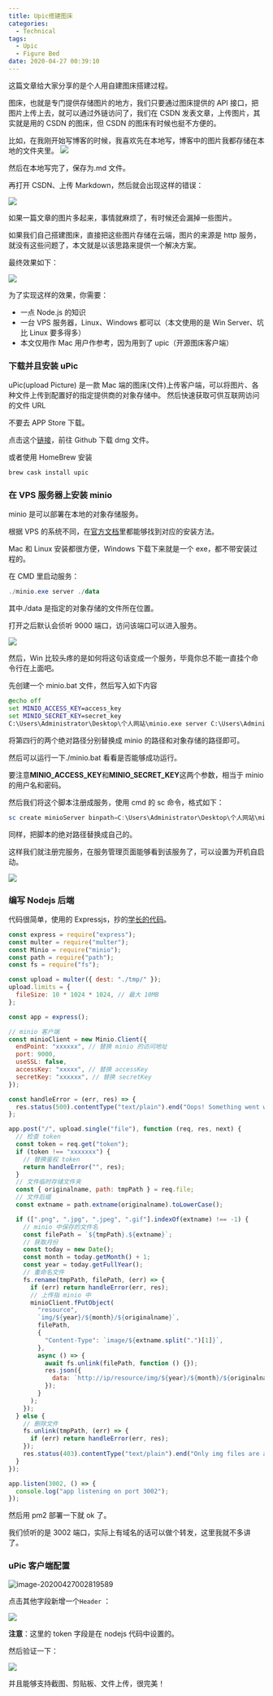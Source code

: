 ```yaml
---
title: Upic搭建图床
categories:
  - Technical
tags:
  - Upic
  - Figure Bed
date: 2020-04-27 00:39:10	
---
```


这篇文章给大家分享的是个人用自建图床搭建过程。

图床，也就是专门提供存储图片的地方，我们只要通过图床提供的 API 接口，把图片上传上去，就可以通过外链访问了，我们在 CSDN 发表文章，上传图片，其实就是用的 CSDN 的图床，但 CSDN 的图床有时候也挺不方便的。

比如，在我刚开始写博客的时候，我喜欢先在本地写，博客中的图片我都存储在本地的文件夹里。
![](https://imgconvert.csdnimg.cn/aHR0cDovL2xlaWJsb2cud2FuZy9zdGF0aWMvaW1hZ2UvMjAyMC80L2NwdG5IUi5wbmc?x-oss-process=image/format,png)

<!-- more -->

然后在本地写完了，保存为.md 文件。

再打开 CSDN、上传 Markdown，然后就会出现这样的错误：

![](https://imgconvert.csdnimg.cn/aHR0cDovL2xlaWJsb2cud2FuZy9zdGF0aWMvaW1hZ2UvMjAyMC80L21ZSzZ2Ni5wbmc?x-oss-process=image/format,png)

如果一篇文章的图片多起来，事情就麻烦了，有时候还会漏掉一些图片。

如果我们自己搭建图床，直接把这些图片存储在云端，图片的来源是 http 服务，就没有这些问题了，本文就是以该思路来提供一个解决方案。

最终效果如下：

![](https://imgconvert.csdnimg.cn/aHR0cDovL2xlaWJsb2cud2FuZy9zdGF0aWMvaW1hZ2UvMjAyMC80LyVFNSVCMSU4RiVFNSVCOSU5NSVFNSVCRCU5NSVFNSU4OCVCNjIwMjAtMDQtMjYlRTQlQjglOEIlRTUlOEQlODgxMC40MC40OS5naWY)

为了实现这样的效果，你需要：

- 一点 Node.js 的知识
- 一台 VPS 服务器，Linux、Windows 都可以（本文使用的是 Win Server、坑比 Linux 要多得多）
- 本文仅用作 Mac 用户作参考，因为用到了 upic（开源图床客户端）

### 下载并且安装 uPic

uPic(upload Picture) 是一款 Mac 端的图床(文件)上传客户端，可以将图片、各种文件上传到配置好的指定提供商的对象存储中。
然后快速获取可供互联网访问的文件 URL

不要去 APP Store 下载。

点击这个[链接](https://github.com/gee1k/uPic/releases)，前往 Github 下载 dmg 文件。

或者使用 HomeBrew 安装

```bash
brew cask install upic
```

### 在 VPS 服务器上安装 minio

minio 是可以部署在本地的对象存储服务。

根据 VPS 的系统不同，在[官方文档](https://docs.min.io/cn/minio-quickstart-guide.html)里都能够找到对应的安装方法。

Mac 和 Linux 安装都很方便，Windows 下载下来就是一个 exe，都不带安装过程的。

在 CMD 里启动服务：

```powershell
./minio.exe server ./data
```

其中./data 是指定的对象存储的文件所在位置。

打开之后默认会侦听 9000 端口，访问该端口可以进入服务。

![](https://imgconvert.csdnimg.cn/aHR0cDovL2xlaWJsb2cud2FuZy9zdGF0aWMvaW1hZ2UvMjAyMC80L2V6M2o4ci5wbmc?x-oss-process=image/format,png)

然后，Win 比较头疼的是如何将这句话变成一个服务，毕竟你总不能一直挂个命令行在上面吧。

先创建一个 minio.bat 文件，然后写入如下内容

```bat
@echo off
set MINIO_ACCESS_KEY=access_key
set MINIO_SECRET_KEY=secret_key
C:\Users\Administrator\Desktop\个人网站\minio.exe server C:\Users\Administrator\Desktop\个人网站\文件共享
```

将第四行的两个绝对路径分别替换成 minio 的路径和对象存储的路径即可。

然后可以运行一下./minio.bat 看看是否能够成功运行。

要注意**MINIO_ACCESS_KEY**和**MINIO_SECRET_KEY**这两个参数，相当于 minio 的用户名和密码。

然后我们将这个脚本注册成服务，使用 cmd 的 sc 命令，格式如下：

```powershell
sc create minioServer binpath=C:\Users\Administrator\Desktop\个人网站\minio.bat start=auto
```

同样，把脚本的绝对路径替换成自己的。

这样我们就注册完服务，在服务管理页面能够看到该服务了，可以设置为开机自启动。

![](https://imgconvert.csdnimg.cn/aHR0cDovL2xlaWJsb2cud2FuZy9zdGF0aWMvaW1hZ2UvMjAyMC80L0hPaUZxMS5wbmc?x-oss-process=image/format,png)

### 编写 Nodejs 后端

代码很简单，使用的 Expressjs，抄的[学长的代码](http://online.njtech.edu.cn/blog/2020/04/05/upic-figure-bed/)。

```javascript
const express = require("express");
const multer = require("multer");
const Minio = require("minio");
const path = require("path");
const fs = require("fs");

const upload = multer({ dest: "./tmp/" });
upload.limits = {
  fileSize: 10 * 1024 * 1024, // 最大 10MB
};

const app = express();

// minio 客户端
const minioClient = new Minio.Client({
  endPoint: "xxxxxx", // 替换 minio 的访问地址
  port: 9000,
  useSSL: false,
  accessKey: "xxxxx", // 替换 accessKey
  secretKey: "xxxxxx", // 替换 secretKey
});

const handleError = (err, res) => {
  res.status(500).contentType("text/plain").end("Oops! Something went wrong!");
};

app.post("/", upload.single("file"), function (req, res, next) {
  // 检查 token
  const token = req.get("token");
  if (token !== "xxxxxxx") {
    // 替换鉴权 token
    return handleError("", res);
  }
  // 文件临时存储文件夹
  const { originalname, path: tmpPath } = req.file;
  // 文件后缀
  const extname = path.extname(originalname).toLowerCase();

  if ([".png", ".jpg", ".jpeg", ".gif"].indexOf(extname) !== -1) {
    // minio 中保存的文件名
    const filePath = `${tmpPath}.${extname}`;
    // 获取月份
    const today = new Date();
    const month = today.getMonth() + 1;
    const year = today.getFullYear();
    // 重命名文件
    fs.rename(tmpPath, filePath, (err) => {
      if (err) return handleError(err, res);
      // 上传指 minio 中
      minioClient.fPutObject(
        "resource",
        `img/${year}/${month}/${originalname}`,
        filePath,
        {
          "Content-Type": `image/${extname.split(".")[1]}`,
        },
        async () => {
          await fs.unlink(filePath, function () {});
          res.json({
            data: `http://ip/resource/img/${year}/${month}/${originalname}`, // 替换 ip
          });
        }
      );
    });
  } else {
    // 删除文件
    fs.unlink(tmpPath, (err) => {
      if (err) return handleError(err, res);
    });
    res.status(403).contentType("text/plain").end("Only img files are allowed!");
  }
});

app.listen(3002, () => {
  console.log("app listening on port 3002");
});
```

然后用 pm2 部署一下就 ok 了。

我们侦听的是 3002 端口，实际上有域名的话可以做个转发，这里我就不多讲了。

### uPic 客户端配置

![image-20200427002819589](https://imgconvert.csdnimg.cn/aHR0cDovL2xlaWJsb2cud2FuZy9zdGF0aWMvaW1hZ2UvMjAyMC80L0wxRVVOeC5wbmc?x-oss-process=image/format,png)

点击其他字段新增一个`Header` ：

![](https://imgconvert.csdnimg.cn/aHR0cDovL2xlaWJsb2cud2FuZy9zdGF0aWMvaW1hZ2UvMjAyMC80L0p0VFlRNC5wbmc?x-oss-process=image/format,png)

**注意**：这里的 token 字段是在 nodejs 代码中设置的。

然后验证一下：

![](https://imgconvert.csdnimg.cn/aHR0cDovL2xlaWJsb2cud2FuZy9zdGF0aWMvaW1hZ2UvMjAyMC80L2NSUVFNZS5wbmc?x-oss-process=image/format,png)

并且能够支持截图、剪贴板、文件上传，很完美！
